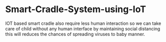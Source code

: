 # Smart-Cradle-System-using-IoT
IOT based smart cradle also require less human interaction so we can take care of child without any human interface by maintaining social distancing this will reduces the chances of spreading viruses to baby manner.
